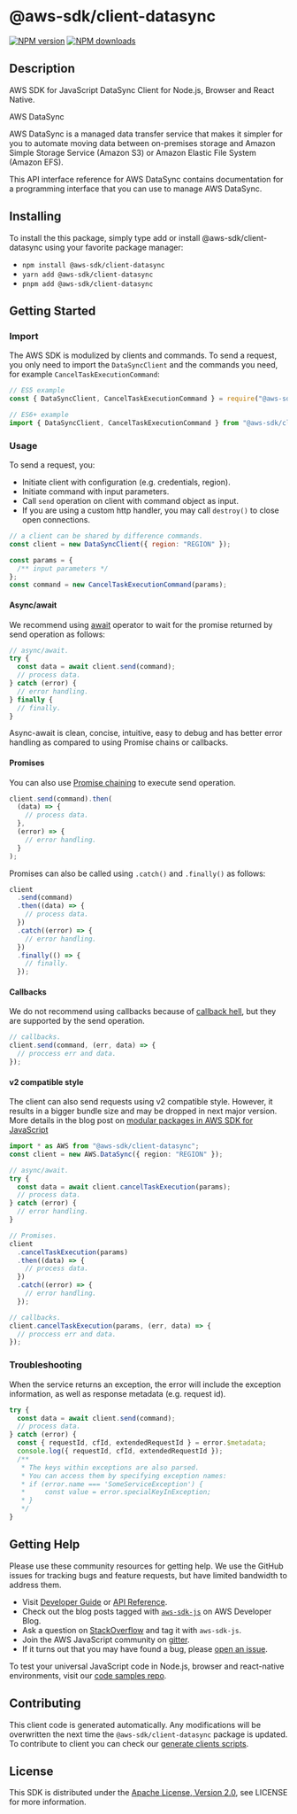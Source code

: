 # @aws-sdk/client-datasync

[![NPM version](https://img.shields.io/npm/v/@aws-sdk/client-datasync/latest.svg)](https://www.npmjs.com/package/@aws-sdk/client-datasync)
[![NPM downloads](https://img.shields.io/npm/dm/@aws-sdk/client-datasync.svg)](https://www.npmjs.com/package/@aws-sdk/client-datasync)

## Description

AWS SDK for JavaScript DataSync Client for Node.js, Browser and React Native.

<fullname>AWS DataSync</fullname>

<p>AWS DataSync is a managed data transfer service that makes it simpler for you to
automate moving data between on-premises storage and Amazon Simple Storage Service (Amazon S3)
or Amazon Elastic File System (Amazon EFS). </p>
<p>This API interface reference for AWS DataSync contains documentation for a
programming interface that you can use to manage AWS DataSync.</p>

## Installing

To install the this package, simply type add or install @aws-sdk/client-datasync
using your favorite package manager:

- `npm install @aws-sdk/client-datasync`
- `yarn add @aws-sdk/client-datasync`
- `pnpm add @aws-sdk/client-datasync`

## Getting Started

### Import

The AWS SDK is modulized by clients and commands.
To send a request, you only need to import the `DataSyncClient` and
the commands you need, for example `CancelTaskExecutionCommand`:

```js
// ES5 example
const { DataSyncClient, CancelTaskExecutionCommand } = require("@aws-sdk/client-datasync");
```

```ts
// ES6+ example
import { DataSyncClient, CancelTaskExecutionCommand } from "@aws-sdk/client-datasync";
```

### Usage

To send a request, you:

- Initiate client with configuration (e.g. credentials, region).
- Initiate command with input parameters.
- Call `send` operation on client with command object as input.
- If you are using a custom http handler, you may call `destroy()` to close open connections.

```js
// a client can be shared by difference commands.
const client = new DataSyncClient({ region: "REGION" });

const params = {
  /** input parameters */
};
const command = new CancelTaskExecutionCommand(params);
```

#### Async/await

We recommend using [await](https://developer.mozilla.org/en-US/docs/Web/JavaScript/Reference/Operators/await)
operator to wait for the promise returned by send operation as follows:

```js
// async/await.
try {
  const data = await client.send(command);
  // process data.
} catch (error) {
  // error handling.
} finally {
  // finally.
}
```

Async-await is clean, concise, intuitive, easy to debug and has better error handling
as compared to using Promise chains or callbacks.

#### Promises

You can also use [Promise chaining](https://developer.mozilla.org/en-US/docs/Web/JavaScript/Guide/Using_promises#chaining)
to execute send operation.

```js
client.send(command).then(
  (data) => {
    // process data.
  },
  (error) => {
    // error handling.
  }
);
```

Promises can also be called using `.catch()` and `.finally()` as follows:

```js
client
  .send(command)
  .then((data) => {
    // process data.
  })
  .catch((error) => {
    // error handling.
  })
  .finally(() => {
    // finally.
  });
```

#### Callbacks

We do not recommend using callbacks because of [callback hell](http://callbackhell.com/),
but they are supported by the send operation.

```js
// callbacks.
client.send(command, (err, data) => {
  // proccess err and data.
});
```

#### v2 compatible style

The client can also send requests using v2 compatible style.
However, it results in a bigger bundle size and may be dropped in next major version. More details in the blog post
on [modular packages in AWS SDK for JavaScript](https://aws.amazon.com/blogs/developer/modular-packages-in-aws-sdk-for-javascript/)

```ts
import * as AWS from "@aws-sdk/client-datasync";
const client = new AWS.DataSync({ region: "REGION" });

// async/await.
try {
  const data = await client.cancelTaskExecution(params);
  // process data.
} catch (error) {
  // error handling.
}

// Promises.
client
  .cancelTaskExecution(params)
  .then((data) => {
    // process data.
  })
  .catch((error) => {
    // error handling.
  });

// callbacks.
client.cancelTaskExecution(params, (err, data) => {
  // proccess err and data.
});
```

### Troubleshooting

When the service returns an exception, the error will include the exception information,
as well as response metadata (e.g. request id).

```js
try {
  const data = await client.send(command);
  // process data.
} catch (error) {
  const { requestId, cfId, extendedRequestId } = error.$metadata;
  console.log({ requestId, cfId, extendedRequestId });
  /**
   * The keys within exceptions are also parsed.
   * You can access them by specifying exception names:
   * if (error.name === 'SomeServiceException') {
   *     const value = error.specialKeyInException;
   * }
   */
}
```

## Getting Help

Please use these community resources for getting help.
We use the GitHub issues for tracking bugs and feature requests, but have limited bandwidth to address them.

- Visit [Developer Guide](https://docs.aws.amazon.com/sdk-for-javascript/v3/developer-guide/welcome.html)
  or [API Reference](https://docs.aws.amazon.com/AWSJavaScriptSDK/v3/latest/index.html).
- Check out the blog posts tagged with [`aws-sdk-js`](https://aws.amazon.com/blogs/developer/tag/aws-sdk-js/)
  on AWS Developer Blog.
- Ask a question on [StackOverflow](https://stackoverflow.com/questions/tagged/aws-sdk-js) and tag it with `aws-sdk-js`.
- Join the AWS JavaScript community on [gitter](https://gitter.im/aws/aws-sdk-js-v3).
- If it turns out that you may have found a bug, please [open an issue](https://github.com/aws/aws-sdk-js-v3/issues/new/choose).

To test your universal JavaScript code in Node.js, browser and react-native environments,
visit our [code samples repo](https://github.com/aws-samples/aws-sdk-js-tests).

## Contributing

This client code is generated automatically. Any modifications will be overwritten the next time the `@aws-sdk/client-datasync` package is updated.
To contribute to client you can check our [generate clients scripts](https://github.com/aws/aws-sdk-js-v3/tree/main/scripts/generate-clients).

## License

This SDK is distributed under the
[Apache License, Version 2.0](http://www.apache.org/licenses/LICENSE-2.0),
see LICENSE for more information.
